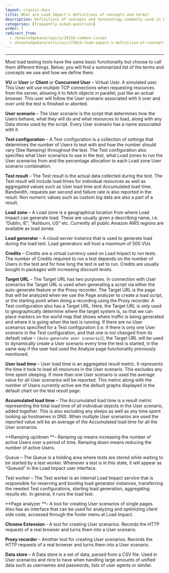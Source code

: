 ```yaml
---
layout: classic-docs
title: What are Load Impact's definitions of concepts and terms?
description: Definitions of concepts and terminology commonly used in Load Testing as it relates to Load Impact.
categories: [frequently-asked-questions]
order: 1
redirect_from:
  - /knowledgebase/topics/29118-common-issues
  - /knowledgebase/articles/173814-load-impact-s-definition-of-concepts-and-terminolo
---
```


***

Most load testing tools have the same basic functionality but choose to call them different things. Below, you will find a summarized list of the terms and concepts we use and how we define them.

**VU** or **User** or **Client** or **Concurrent User** – Virtual User. A simulated user. This User will use multiple TCP connections when requesting resources from the server, allowing it to fetch objects in parallel, just like an actual browser. This user will follow the User scenario associated with it over and over until the test is finished or aborted.

**User scenario** – The User scenario is the script that determines how the Users behave, what they will do and what resources to load, along with any Data stores used by the script. Every User scenario has a name associated with it.

**Test configuration** – A Test configuration is a collection of settings that determines the number of Users to test with and how the number should vary (See Ramping) throughout the test. The Test configuration also specifies what User scenarios to use in the test, what Load zones to run the User scenarios from and the percentage allocation to each Load zone User scenario combination.

**Test result** – The Test result is the actual data collected during the test. The Test result will include load times for individual resources as well as aggregated values such as User load time and Accumulated load time. Bandwidth, requests per second and failure rate is also reported in the result. Non numeric values such as custom log data are also a part of a result.

**Load zone** – A Load zone is a geographical location from where Load Impact can generate load. These are usually given a describing name, i.e. “Dublin, IE”, “Ashburn, US” etc. Currently all public Amazon AWS regions are available as load zones.

**Load generator** – A cloud server instance that is used to generate load during the load test. Load generators will host a maximum of 500 VUs

**Credits** – Credits are a virtual currency used on Load Impact to run tests. The number of Credits required to run a test depends on the number of Users in the test and for how long the test is set to run. Credits are usually bought in packages with increasing discount levels.

**Target URL** – The Target URL has two purposes. In connection with User scenarios the Target URL is used when generating a script via either the auto-generate feature or the Proxy recorder. The Target URL is the page that will be analyzed when we use the Page analyzer to create a load script, or the starting point when doing a recording using the Proxy recorder. A Test configuration also has a Target URL. Here, the Target URL is only used to geographically determine where the target system is, so that we can place markers on the world map that shows where traffic is being generated and where it is going when the test is running. If there are no User scenarios specified for a Test configuration (i.e. if there is only one User scenario in the Test configuration, and that one is not changed from its default
value – `[Auto-generate user scenario]`), the Target URL will be used to dynamically create a User scenario every time the test is started, in the same way if the user had used the Analyze page functionality previously mentioned.

**User load time** – User load time is an aggregated result metric. It represents the time it took to load all resources in the User scenario. This excludes any time spent sleeping. If more than one User scenario is used the average value for all User scenarios will be reported. This metric along with the number of Users currently active are the default graphs displayed in the default chart on the test result page.

**Accumulated load time** – The Accumulated load time is a result metric representing the total load time of all individual objects in the User scenario, added together. This is also excluding any sleeps as well as any time spent looking up hostnames in DNS. When multiple User scenarios are used the reported value will be an average of the Accumulated load time for all the User scenarios.

**Ramping up/down **– Ramping up means increasing the number of active Users over a period of time. Ramping down means reducing the number of active Users.

Queue – The Queue is a holding area where tests are stored while waiting to be started by a test worker. Whenever a test is in this state, it will appear as “Queued” in the Load Impact user interface.

Test worker – The Test worker is an internal Load Impact service that is responsible for reserving and booting load generator instances, transferring the needed Test configurations, starting load generation, aggregating results etc. In general, it runs the load test.

**Page analyzer **– A tool for creating User scenarios of single pages. Also has an interface that can be used for analyzing and optimizing client side code, accessed through the footer menu at Load Impact.

**Chrome Extension** - A tool for creating User scenarios. Records the HTTP requests of a real browser and turns them into a User scenario.

**Proxy recorder** – Another tool for creating User scenarios. Records the HTTP requests of a real browser and turns them into a User scenario.

**Data store** – A Data store is a set of data, parsed from a CSV file. Used in User scenarios and nice to have when handling large amounts of unified data such as usernames and passwords, lists of user agents or similar.
